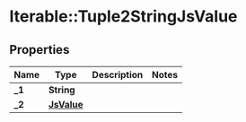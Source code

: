 # Iterable::Tuple2StringJsValue

## Properties
Name | Type | Description | Notes
------------ | ------------- | ------------- | -------------
**_1** | **String** |  | 
**_2** | [**JsValue**](JsValue.md) |  | 

